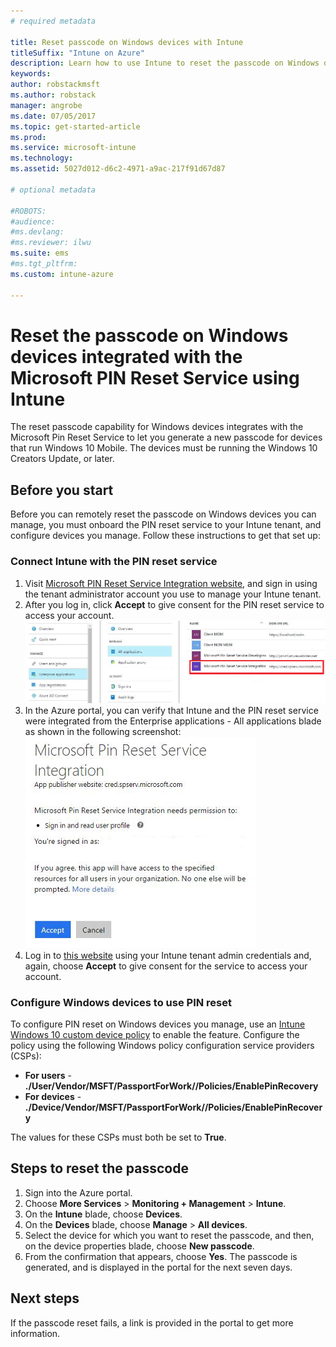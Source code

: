 ```yaml
---
# required metadata

title: Reset passcode on Windows devices with Intune 
titleSuffix: "Intune on Azure"
description: Learn how to use Intune to reset the passcode on Windows devices integrated with the Microsoft PIN Reset Service."
keywords:
author: robstackmsft
ms.author: robstack
manager: angrobe
ms.date: 07/05/2017
ms.topic: get-started-article
ms.prod:
ms.service: microsoft-intune
ms.technology:
ms.assetid: 5027d012-d6c2-4971-a9ac-217f91d67d87

# optional metadata

#ROBOTS:
#audience:
#ms.devlang:
#ms.reviewer: ilwu
ms.suite: ems
#ms.tgt_pltfrm:
ms.custom: intune-azure

---
```


# Reset the passcode on Windows devices integrated with the Microsoft PIN Reset Service using Intune

The reset passcode capability for Windows devices integrates with the Microsoft Pin Reset Service to let you generate a new passcode for devices that run Windows 10 Mobile. The devices must be running the Windows 10 Creators Update, or later.


## Before you start

Before you can remotely reset the passcode on Windows devices you can manage, you must onboard the PIN reset service to your Intune tenant, and configure devices you manage. Follow these instructions to get that set up:

### Connect Intune with the PIN reset service

1. Visit [Microsoft PIN Reset Service Integration website](https://login.windows.net/common/oauth2/authorize?response_type=code&client_id=b8456c59-1230-44c7-a4a2-99b085333e84&resource=https%3A%2F%2Fgraph.windows.net&redirect_uri=https%3A%2F%2Fcred.microsoft.com&state=e9191523-6c2f-4f1d-a4f9-c36f26f89df0&prompt=admin_consent), and sign in using the tenant administrator account you use to manage your Intune tenant.
2. After you log in, click **Accept** to give consent for the PIN reset service to access your account.
![PIN reset service permissions page](./media/pin-reset-service-application.png)
3. In the Azure portal, you can verify that Intune and the PIN reset service were integrated from the Enterprise applications - All applications blade as shown in the following screenshot:
![PIN reset service application in Azure](./media/pin-reset-service-home-screen.png)
4. Log in to [this website](https://login.windows.net/common/oauth2/authorize?response_type=code&client_id=9115dd05-fad5-4f9c-acc7-305d08b1b04e&resource=https%3A%2F%2Fcred.microsoft.com%2F&redirect_uri=ms-appx-web%3A%2F%2FMicrosoft.AAD.BrokerPlugin%2F9115dd05-fad5-4f9c-acc7-305d08b1b04e&state=6765f8c5-f4a7-4029-b667-46a6776ad611&prompt=admin_consent) using your Intune tenant admin credentials and, again, choose **Accept** to give consent for the service to access your account.

### Configure Windows devices to use PIN reset

To configure PIN reset on Windows devices you manage, use an [Intune Windows 10 custom device policy](custom-settings-windows-10.md) to enable the feature. Configure the policy using the following Windows policy configuration service providers (CSPs):


- **For users** - **./User/Vendor/MSFT/PassportForWork/<tenant ID>/Policies/EnablePinRecovery**
- **For devices** - **./Device/Vendor/MSFT/PassportForWork/<tenant ID>/Policies/EnablePinRecovery**

The values for these CSPs must both be set to **True**.

## Steps to reset the passcode

1. Sign into the Azure portal.
2. Choose **More Services** > **Monitoring + Management** > **Intune**.
3. On the **Intune** blade, choose **Devices**.
4. On the **Devices** blade, choose **Manage** > **All devices**.
5. Select the device for which you want to reset the passcode, and then, on the device properties blade, choose **New passcode**.
6. From the confirmation that appears, choose **Yes**. The passcode is generated, and is displayed in the portal for the next seven days.

## Next steps

If the passcode reset fails, a link is provided in the portal to get more information.


